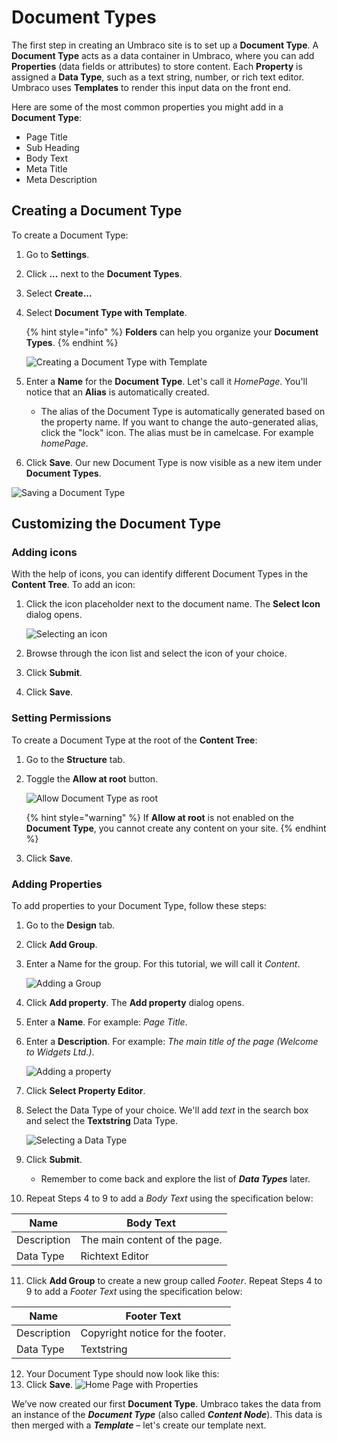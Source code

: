 # Document Types

The first step in creating an Umbraco site is to set up a **Document Type**. A **Document Type** acts as a data container in Umbraco, where you can add **Properties** (data fields or attributes) to store content. Each **Property** is assigned a **Data Type**, such as a text string, number, or rich text editor. Umbraco uses **Templates** to render this input data on the front end.

Here are some of the most common properties you might add in a **Document Type**:

* Page Title
* Sub Heading
* Body Text
* Meta Title
* Meta Description

## Creating a Document Type

To create a Document Type:

1. Go to **Settings**.
2. Click **...** next to the **Document Types**.
3. Select **Create...**
4. Select **Document Type with Template**.

   {% hint style="info" %}
   **Folders** can help you organize your **Document Types**.
   {% endhint %}

   ![Creating a Document Type with Template](images/creating-a-document-type.png)

5. Enter a **Name** for the **Document Type**. Let's call it _HomePage_. You'll notice that an **Alias** is automatically created.
   * The alias of the Document Type is automatically generated based on the property name. If you want to change the auto-generated alias, click the "lock" icon. The alias must be in camelcase. For example _homePage_.
6. Click **Save**. Our new Document Type is now visible as a new item under **Document Types**.

![Saving a Document Type](images/saving-a-document-type.png)

## Customizing the Document Type

### Adding icons

With the help of icons, you can identify different Document Types in the **Content Tree**. To add an icon:

1. Click the icon placeholder next to the document name. The **Select Icon** dialog opens.

   ![Selecting an icon](images/adding-an-icon-to-document-type.png)

2. Browse through the icon list and select the icon of your choice.
3. Click **Submit**.
4. Click **Save**.

### Setting Permissions

To create a Document Type at the root of the **Content Tree**:

1. Go to the **Structure** tab.
2. Toggle the **Allow at root** button.

   ![Allow Document Type as root](images/allow-document-type-as-root.png)

   {% hint style="warning" %}
   If **Allow at root** is not enabled on the **Document Type**, you cannot create any content on your site.
   {% endhint %}

3. Click **Save**.

### Adding Properties

To add properties to your Document Type, follow these steps:

1. Go to the **Design** tab.
2. Click **Add Group**.
3. Enter a Name for the group. For this tutorial, we will call it _Content_.

   ![Adding a Group](images/add-group-document-type.png)

4. Click **Add property**. The **Add property** dialog opens.
5. Enter a **Name**. For example: _Page Title_.
6. Enter a **Description**. For example: _The main title of the page (Welcome to Widgets Ltd.)_.

   ![Adding a property](images/creating-our-pagetitle-property.png)

7. Click **Select Property Editor**.
8. Select the Data Type of your choice. We'll add _text_ in the search box and select the **Textstring** Data Type.

   ![Selecting a Data Type](images/selecting-textstring-data-type.png)

9. Click **Submit**.
   * Remember to come back and explore the list of _**Data Types**_ later.
10. Repeat Steps 4 to 9 to add a _Body Text_ using the specification below:

   | Name        | Body Text                     |
   | ----------- | ----------------------------- |
   | Description | The main content of the page. |
   | Data Type   | Richtext Editor               |

11. Click **Add Group** to create a new group called _Footer_. Repeat Steps 4 to 9 to add a _Footer Text_ using the specification below:

   | Name        | Footer Text                      |
   | ----------- | -------------------------------- |
   | Description | Copyright notice for the footer. |
   | Data Type   | Textstring                       |

12. Your Document Type should now look like this:
13. Click **Save**.
   ![Home Page with Properties](images/homepage-document-type-with-properties.png)

We’ve now created our first **Document Type**. Umbraco takes the data from an instance of the _**Document Type**_ (also called _**Content Node**_). This data is then merged with a _**Template**_ – let's create our template next.
